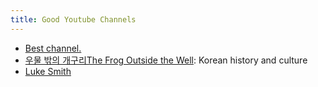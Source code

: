 ```yaml
---
title: Good Youtube Channels
---
```


- [Best channel.](https://www.youtube.com/@perguto)
- [우물 밖의 개구리The Frog Outside the Well](https://www.youtube.com/@TheFrogOutsidetheWell): Korean history and culture
- [Luke Smith](https://videos.lukesmith.xyz/)

